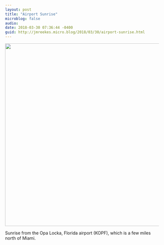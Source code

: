 ```yaml
---
layout: post
title: "Airport Sunrise"
microblog: false
audio: 
date: 2018-03-30 07:36:44 -0400
guid: http://jmreekes.micro.blog/2018/03/30/airport-sunrise.html
---
```


<a href="http://www.jmreekes.com/uploads/2018/fe38ef278b.jpg"><img src="http://www.jmreekes.com/uploads/2018/fe38ef278b.jpg" width="600" height="449" style="height: auto;" class="sunlit_image" /></a>

Sunrise from the Opa Locka, Florida airport (KOPF), which is a few miles north of Miami.
